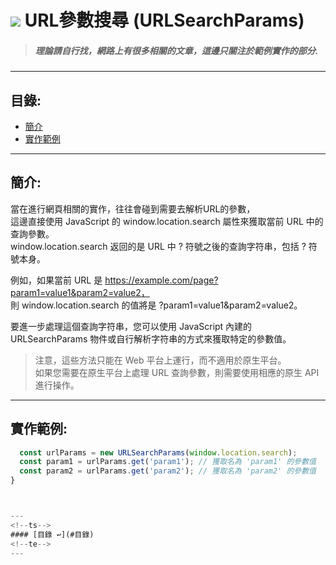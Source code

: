 # ![](https://drive.google.com/uc?id=10INx5_pkhMcYRdx_OO4rXNXxcsvPtBYq) URL參數搜尋 (URLSearchParams)
> ##### 理論請自行找，網路上有很多相關的文章，這邊只關注於範例實作的部分.

---

<!--ts-->
## 目錄:
* [簡介](#簡介)
* [實作範例](#實作範例)
<!--te-->

---

## 簡介:
當在進行網頁相關的實作，往往會碰到需要去解析URL的參數，<br>
這邊直接使用 JavaScript 的 window.location.search 屬性來獲取當前 URL 中的查詢參數。<br>
window.location.search 返回的是 URL 中 ? 符號之後的查詢字符串，包括 ? 符號本身。<br>

例如，如果當前 URL 是 https://example.com/page?param1=value1&param2=value2，<br>
則 window.location.search 的值將是 ?param1=value1&param2=value2。<br>

要進一步處理這個查詢字符串，您可以使用 JavaScript 內建的 URLSearchParams 物件或自行解析字符串的方式來獲取特定的參數值。<br>
> 注意，這些方法只能在 Web 平台上運行，而不適用於原生平台。<br>
> 如果您需要在原生平台上處理 URL 查詢參數，則需要使用相應的原生 API 進行操作。<br>

---

## 實作範例:
```javascript
  const urlParams = new URLSearchParams(window.location.search);
  const param1 = urlParams.get('param1'); // 獲取名為 'param1' 的參數值
  const param2 = urlParams.get('param2'); // 獲取名為 'param2' 的參數值
}



---
<!--ts-->
#### [目錄 ↩](#目錄)
<!--te-->
---
